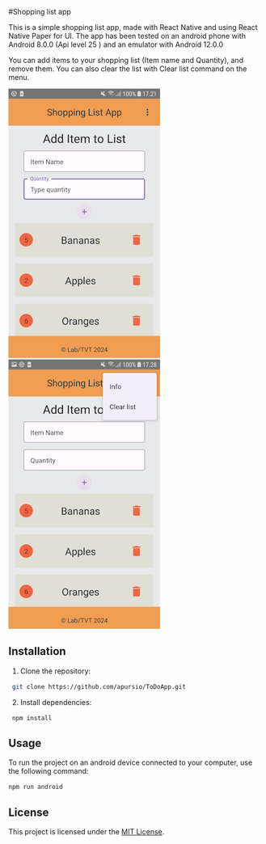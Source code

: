 #Shopping list app

This is a simple shopping list app, made with React Native and using React Native Paper for UI. The app has been tested on an android phone with Android 8.0.0 (Api level 25 ) and an emulator with Android 12.0.0

You can add items to your shopping list (Item name and Quantity), and remove them. You can also clear the list with Clear list command on the menu.

![Screenshot](/images/List.jpg) ![Menu](/images/Menu.jpg)

## Installation
1. Clone the repository:
```bash
 git clone https://github.com/apursio/ToDoApp.git
```

2. Install dependencies:
```bash
 npm install
 ```

## Usage
To run the project on an android device connected to your computer, use the following command:
```bash
npm run android
```

## License
This project is licensed under the [MIT License](LICENSE).